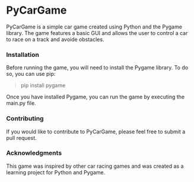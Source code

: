 # PyCarGame

PyCarGame is a simple car  game created using Python and the Pygame library. The game features a basic GUI and allows the user to control a car to race on a track and avoide obstacles.


### Installation

Before running the game, you will need to install the Pygame library. To do so, you can use pip:

> pip install pygame

Once you have installed Pygame, you can run the game by executing the main.py file.


### Contributing

If you would like to contribute to PyCarGame, please feel free to submit a pull request. 


### Acknowledgments

This game was inspired by other car racing games and was created as a learning project for Python and Pygame.

